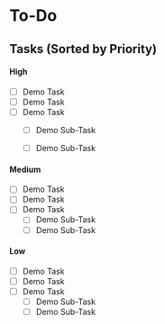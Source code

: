 # To-Do

## Tasks (Sorted by Priority) 


#### High

- [ ] Demo Task
- [ ] Demo Task
- [ ] Demo Task
  - [ ] Demo  Sub-Task
  - [ ] Demo  Sub-Task


#### Medium

- [ ] Demo Task
- [ ] Demo Task
- [ ] Demo Task
  - [ ] Demo  Sub-Task
  - [ ] Demo  Sub-Task

#### Low

- [ ] Demo Task
- [ ] Demo Task
- [ ] Demo Task
  - [ ] Demo  Sub-Task
  - [ ] Demo  Sub-Task